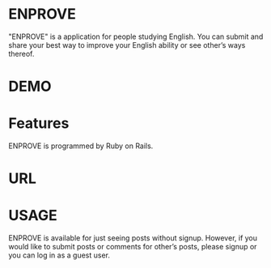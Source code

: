 # ENPROVE
 
 "ENPROVE" is a application for people studying English.
You can submit and share your best way to improve your English ability or see other’s ways thereof.
 
# DEMO
 

# Features
 
ENPROVE is programmed by Ruby on Rails.
 
# URL
 
# USAGE
ENPROVE is available for just seeing posts without signup.  However, if you would like to submit posts or comments for other’s posts, please signup or you can log in as a guest user.  

#
